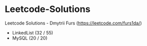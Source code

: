 # Leetcode-Solutions
Leetcode Solutions - Dmytrii Furs (https://leetcode.com/furs1da/)

- LinkedList (32 / 55)
- MySQL (20 / 20)
